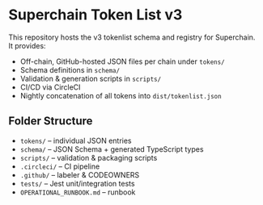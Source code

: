 # Superchain Token List v3

This repository hosts the v3 tokenlist schema and registry for Superchain.  
It provides:
- Off-chain, GitHub-hosted JSON files per chain under `tokens/`
- Schema definitions in `schema/`
- Validation & generation scripts in `scripts/`
- CI/CD via CircleCI
- Nightly concatenation of all tokens into `dist/tokenlist.json`

## Folder Structure

- `tokens/` – individual JSON entries
- `schema/` – JSON Schema + generated TypeScript types
- `scripts/` – validation & packaging scripts
- `.circleci/` – CI pipeline
- `.github/` – labeler & CODEOWNERS
- `tests/` – Jest unit/integration tests
- `OPERATIONAL_RUNBOOK.md` – runbook
